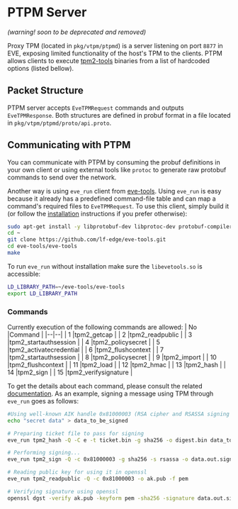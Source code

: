 # PTPM Server
*(warning! soon to be deprecated and removed)*

Proxy TPM (located in `pkg/vtpm/ptpmd`) is a server listening on port `8877` in EVE, exposing limited functionality of the host's TPM to the clients. PTPM allows clients to execute [tpm2-tools](https://github.com/tpm2-software/tpm2-tools) binaries from a list of hardcoded options (listed bellow).

## Packet Structure

PTPM server accepts `EveTPMRequest` commands and outputs `EveTPMResponse`. Both structures are defined in probuf format in a file located in `pkg/vtpm/ptpmd/proto/api.proto`.

## Communicating with PTPM

You can communicate with PTPM by consuming the probuf definitions in your own client or using external tools like `protoc` to generate raw protobuf commands to send over the network.

Another way is using `eve_run` client from [eve-tools](https://github.com/lf-edge/eve-tools).  Using `eve_run` is easy because it already has a predefined command-file table and can map a command's required files to `EveTPMRequest`. To use this client, simply build it (or follow the [installation](https://github.com/lf-edge/eve-tools/blob/master/INSTALL.md) instructions if you prefer otherwise):

```bash
sudo apt-get install -y libprotobuf-dev libprotoc-dev protobuf-compiler cmake g++ libssl-dev libcurl4-openssl-dev uuid-dev
cd ~
git clone https://github.com/lf-edge/eve-tools.git
cd eve-tools/eve-tools
make
```

To run `eve_run` without installation make sure the `libevetools.so` is accessible:

```bash
LD_LIBRARY_PATH=~/eve-tools/eve-tools
export LD_LIBRARY_PATH
```

### Commands

Currently execution of the following commands are allowed:
| No |Command  |
|--|--|
| 1 |tpm2_getcap |
| 2 |tpm2_readpublic |
| 3 |tpm2_startauthsession |
| 4 |tpm2_policysecret |
| 5 |tpm2_activatecredential |
| 6 |tpm2_flushcontext |
| 7 |tpm2_startauthsession |
| 8 |tpm2_policysecret |
| 9 |tpm2_import |
| 10 |tpm2_flushcontext |
| 11 |tpm2_load |
| 12 |tpm2_hmac |
| 13 |tpm2_hash |
| 14 |tpm2_sign |
| 15 |tpm2_verifysignature |

To get the details about each command, please consult the related [documentation](https://github.com/tpm2-software/tpm2-tools/tree/master/man). As an example, signing a message using TPM through `eve_run` goes as follows:

```bash
#Using well-known AIK handle 0x81000003 (RSA cipher and RSASSA signing scheme, with SHA256)
echo "secret data" > data_to_be_signed

# Preparing ticket file to pass for signing
eve_run tpm2_hash -Q -C e -t ticket.bin -g sha256 -o digest.bin data_to_be_signed

# Performing signing...
eve_run tpm2_sign -Q -c 0x81000003 -g sha256 -s rsassa -o data.out.sign -t ticket.bin -f plain data_to_be_signed

# Reading public key for using it in openssl
eve_run tpm2_readpublic -Q -c 0x81000003 -o ak.pub -f pem

# Verifying signature using openssl
openssl dgst -verify ak.pub -keyform pem -sha256 -signature data.out.sign data_to_be_signed
```
